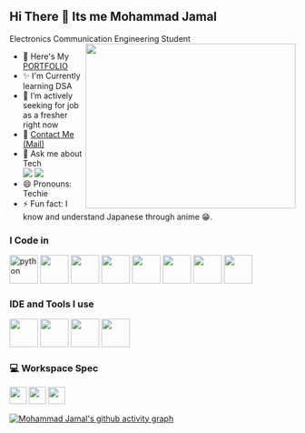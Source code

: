 ## Hi There 👋 Its me Mohammad Jamal

Electronics Communication Engineering Student
<img align="right" width="370" height="290" src="https://i.pinimg.com/originals/47/f0/34/47f0342cec72b800463bf003eac1257e.gif">
- 🔭 Here's My [PORTFOLIO](https://mohammadjamal.vercel.app)
- ✨ I'm Currently learning DSA
- 🤔 I’m actively seeking for job as a fresher right now
- 📧 [Contact Me (Mail) ](mailto:m.mohammadjamal1961@gmail.com)
- 💬 Ask me about Tech
<br/> [<img src="https://img.shields.io/badge/LinkedIn-0077B5?style=for-the-badge&logo=linkedin&logoColor=white" />](https://www.linkedin.com/in/mohammadjamalm/)
[<img src="https://img.shields.io/badge/Instagram-E4405F?style=for-the-badge&logo=instagram&logoColor=white" />](https://www.instagram.com/_n/web_emaillogin?uid=cx66eal&token=3bapEg&auto_send=0)
- 😄 Pronouns: Techie
- ⚡ Fun fact: I know and understand Japanese through anime 😁.

### I Code in
<img width="50" height="50" src="https://img.icons8.com/3d-fluency/94/python.png" alt="python"/> <img height="50" width="50" src="https://img.icons8.com/color/48/000000/html-5.png" /> <img height="50" width="50" src="https://img.icons8.com/color/48/000000/css3.png" /> <img height="50" width="50" src="https://img.icons8.com/color/48/000000/sass.png"/> <img height="50" width="50" src="https://img.icons8.com/color/48/000000/bootstrap.png" /> <img height="50" width="50" src="https://img.icons8.com/color/48/000000/javascript.png"/> <img height="50" width="50" src="https://img.icons8.com/color/48/000000/nodejs.png"/> <img height="50" width="50" src="https://img.icons8.com/color/48/000000/react-native.png"/>

### IDE and Tools I use
<img height="50" width="50" src="https://img.icons8.com/color/48/000000/visual-studio-code-2019.png"/> <img height="50" width="50" src="https://img.icons8.com/color/48/000000/pycharm.png"/> <img height="50" width="50" src="https://img.icons8.com/color/50/000000/git.png"/> <img height="50" src="https://img.shields.io/badge/Netlify-00C7B7?style=for-the-badge&logo=netlify&logoColor=white"/>

### 💻 Workspace Spec
<img height="30" src="https://img.shields.io/badge/Macbook-Pro_M1-ED1C24?style=for-the-badge&logo=apple&logoColor=white"/> <img height="30" src="https://img.shields.io/badge/NVIDIA-GTX1650-76B900?style=for-the-badge&logo=nvidia&logoColor=white"/>  <img height="30" src="https://img.shields.io/badge/AMD-Ryzen_5_4600H-ED1C24?style=for-the-badge&logo=amd&logoColor=white"/>

[![Mohammad Jamal's github activity graph](https://github-readme-activity-graph.vercel.app/graph?username=Mohammad-Jamal&bg_color=000000&color=ffffff&line=569e4c&point=ffffff&area=true&hide_border=true)](https://github.com/ashutosh00710/github-readme-activity-graph)

